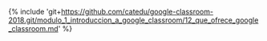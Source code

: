 {% include 'git+https://github.com/catedu/google-classroom-2018.git/modulo_1_introduccion_a_google_classroom/12_que_ofrece_google_classroom.md' %}